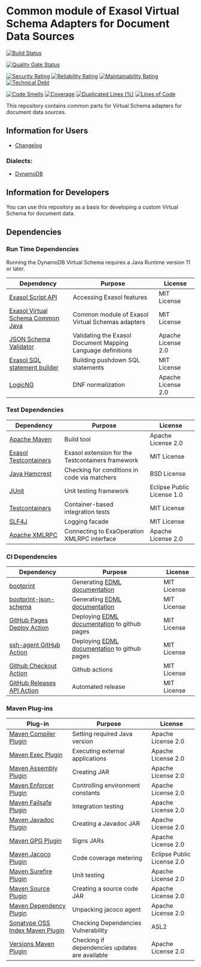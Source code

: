  # Common module of Exasol Virtual Schema Adapters for Document Data Sources
 
 [![Build Status](https://travis-ci.com/exasol/virtual-schema-common-document.svg?branch=master)](https://travis-ci.com/exasol/virtual-schema-common-document)
 
 [![Quality Gate Status](https://sonarcloud.io/api/project_badges/measure?project=com.exasol%3Avirtual-schema-common-document&metric=alert_status)](https://sonarcloud.io/dashboard?id=com.exasol%3Avirtual-schema-common-document)
 
 [![Security Rating](https://sonarcloud.io/api/project_badges/measure?project=com.exasol%3Avirtual-schema-common-document&metric=security_rating)](https://sonarcloud.io/dashboard?id=com.exasol%3Avirtual-schema-common-document)
 [![Reliability Rating](https://sonarcloud.io/api/project_badges/measure?project=com.exasol%3Avirtual-schema-common-document&metric=reliability_rating)](https://sonarcloud.io/dashboard?id=com.exasol%3Avirtual-schema-common-document)
 [![Maintainability Rating](https://sonarcloud.io/api/project_badges/measure?project=com.exasol%3Avirtual-schema-common-document&metric=sqale_rating)](https://sonarcloud.io/dashboard?id=com.exasol%3Avirtual-schema-common-document)
 [![Technical Debt](https://sonarcloud.io/api/project_badges/measure?project=com.exasol%3Avirtual-schema-common-document&metric=sqale_index)](https://sonarcloud.io/dashboard?id=com.exasol%3Avirtual-schema-common-document)
 
 [![Code Smells](https://sonarcloud.io/api/project_badges/measure?project=com.exasol%3Avirtual-schema-common-document&metric=code_smells)](https://sonarcloud.io/dashboard?id=com.exasol%3Avirtual-schema-common-document)
 [![Coverage](https://sonarcloud.io/api/project_badges/measure?project=com.exasol%3Avirtual-schema-common-document&metric=coverage)](https://sonarcloud.io/dashboard?id=com.exasol%3Avirtual-schema-common-document)
 [![Duplicated Lines (%)](https://sonarcloud.io/api/project_badges/measure?project=com.exasol%3Avirtual-schema-common-document&metric=duplicated_lines_density)](https://sonarcloud.io/dashboard?id=com.exasol%3Avirtual-schema-common-document)
 [![Lines of Code](https://sonarcloud.io/api/project_badges/measure?project=com.exasol%3Avirtual-schema-common-document&metric=ncloc)](https://sonarcloud.io/dashboard?id=com.exasol%3Avirtual-schema-common-document)

 
 This repository contains common parts for Virtual Schema adapters for document data sources.
 
 ## Information for Users
 
 * [Changelog](doc/changes/changelog.md)
 
### Dialects:
 
 * [DynamoDB](https://github.com/exasol/dynamodb-virtual-schema)
 
 ## Information for Developers
 
 You can use this repository as a basis for developing a custom Virtual Schema for document data.
 
 ## Dependencies
 
 ### Run Time Dependencies
 
 Running the DynamoDB Virtual Schema requires a Java Runtime version 11 or later.
 
 | Dependency                                                                          | Purpose                                                     | License                          |
 |-------------------------------------------------------------------------------------|-------------------------------------------------------------|----------------------------------|
 | [Exasol Script API](https://docs.exasol.com/database_concepts/udf_scripts.htm)      | Accessing Exasol features                                   | MIT License                      |
 | [Exasol Virtual Schema Common Java][exasol-virtual-schema-common-java]              | Common module of Exasol Virtual Schemas adapters            | MIT License  
 | [JSON Schema Validator](https://github.com/everit-org/json-schema)                  | Validating the Exasol Document Mapping Language definitions | Apache License 2.0
 | [Exasol SQL statement builder](https://github.com/exasol/sql-statement-builder)     | Building pushdown SQL statements                            | MIT License
 | [LogicNG](https://github.com/logic-ng/LogicNG)                                      | DNF normalization                                           | Apache License 2.0
 
 ### Test Dependencies
 
 | Dependency                                                                          | Purpose                                                | License                          |
 |-------------------------------------------------------------------------------------|--------------------------------------------------------|----------------------------------|
 | [Apache Maven](https://maven.apache.org/)                                           | Build tool                                             | Apache License 2.0               |
 | [Exasol Testcontainers][exasol-testcontainers]                                      | Exasol extension for the Testcontainers framework      | MIT License                      |
 | [Java Hamcrest](http://hamcrest.org/JavaHamcrest/)                                  | Checking for conditions in code via matchers           | BSD License                      |
 | [JUnit](https://junit.org/junit5)                                                   | Unit testing framework                                 | Eclipse Public License 1.0       |
 | [Testcontainers](https://www.testcontainers.org/)                                   | Container-based integration tests                      | MIT License                      |
 | [SLF4J](http://www.slf4j.org/)                                                      | Logging facade                                         | MIT License                      |
 | [Apache XMLRPC](https://mvnrepository.com/artifact/org.apache.xmlrpc)               | Connecting to ExaOperation XMLRPC interface            | Apache License 2.0               |
 
 ### CI Dependencies
 | Dependency                                                                          | Purpose                                                  | License                          |
 |-------------------------------------------------------------------------------------|----------------------------------------------------------|----------------------------------|
 | [bootprint](https://www.npmjs.com/package/bootprint)                                | Generating [EDML documentation][edml-doc]                | MIT License                      |
 | [bootprint-json-schema](https://www.npmjs.com/package/bootprint-json-schema)        | Generating [EDML documentation][edml-doc]                | MIT License                      |
 | [GitHub Pages Deploy Action][github-pages-deploy-action]                            | Deploying [EDML documentation][edml-doc] to github pages | MIT License                      |
 | [ssh-agent GitHub Action](https://github.com/webfactory/ssh-agent)                  | Deploying [EDML documentation][edml-doc] to github pages | MIT License                      |
 | [Github Checkout Action](https://github.com/actions/checkout)                       | Github actions                                           | MIT License                      |
 | [GitHub Releases API Action](https://github.com/actions/upload-release-asset)       | Automated release                                        | MIT License                      |
 
 ### Maven Plug-ins
 
 | Plug-in                                                                             | Purpose                                                | License                          |
 |-------------------------------------------------------------------------------------|--------------------------------------------------------|----------------------------------|
 | [Maven Compiler Plugin](https://maven.apache.org/plugins/maven-compiler-plugin/)    | Setting required Java version                          | Apache License 2.0               |
 | [Maven Exec Plugin](https://www.mojohaus.org/exec-maven-plugin/)                    | Executing external applications                        | Apache License 2.0               |
 | [Maven Assembly Plugin](https://maven.apache.org/plugins/maven-assembly-plugin/)    | Creating JAR                                           | Apache License 2.0               |
 | [Maven Enforcer Plugin][maven-enforcer-plugin]                                      | Controlling environment constants                      | Apache License 2.0               |
 | [Maven Failsafe Plugin](https://maven.apache.org/surefire/maven-surefire-plugin/)   | Integration testing                                    | Apache License 2.0               |
 | [Maven Javadoc Plugin](https://maven.apache.org/plugins/maven-javadoc-plugin/)      | Creating a Javadoc JAR                                 | Apache License 2.0               |
 | [Maven GPG Plugin](https://maven.apache.org/plugins/maven-gpg-plugin/)              | Signs JARs                                             | Apache License 2.0               |
 | [Maven Jacoco Plugin](https://www.eclemma.org/jacoco/trunk/doc/maven.html)          | Code coverage metering                                 | Eclipse Public License 2.0       |
 | [Maven Surefire Plugin](https://maven.apache.org/surefire/maven-surefire-plugin/)   | Unit testing                                           | Apache License 2.0               |
 | [Maven Source Plugin](https://maven.apache.org/plugins/maven-source-plugin/)        | Creating a source code JAR                             | Apache License 2.0               |
 | [Maven Dependency Plugin](https://maven.apache.org/plugins/maven-dependency-plugin/)| Unpacking jacoco agent                                 | Apache License 2.0               |
 | [Sonatype OSS Index Maven Plugin][sonatype-oss-index-maven-plugin]                  | Checking Dependencies Vulnerability                    | ASL2                             |
 | [Versions Maven Plugin][versions-maven-plugin]                                      | Checking if dependencies updates are available         | Apache License 2.0               |
 
 [exasol-testcontainers]: https://github.com/exasol/exasol-testcontainers
 [maven-enforcer-plugin]: http://maven.apache.org/enforcer/maven-enforcer-plugin/
 [mysql-jdbc-driver]: https://dev.mysql.com/downloads/connector/j/
 [oracle-jdbc-driver]: https://www.oracle.com/database/technologies/appdev/jdbc.html
 [postgresql-jdbc-driver]: https://jdbc.postgresql.org/
 [sonatype-oss-index-maven-plugin]: https://sonatype.github.io/ossindex-maven/maven-plugin/
 [versions-maven-plugin]: https://www.mojohaus.org/versions-maven-plugin/
 [exasol-virtual-schema-common-java]: https://github.com/exasol/virtual-schema-common-java
 [edml-doc]: https://exasol.github.io/virtual-schema-common-ducument/schema_doc/index.html
 [github-pages-deploy-action]: https://github.com/JamesIves/github-pages-deploy-action